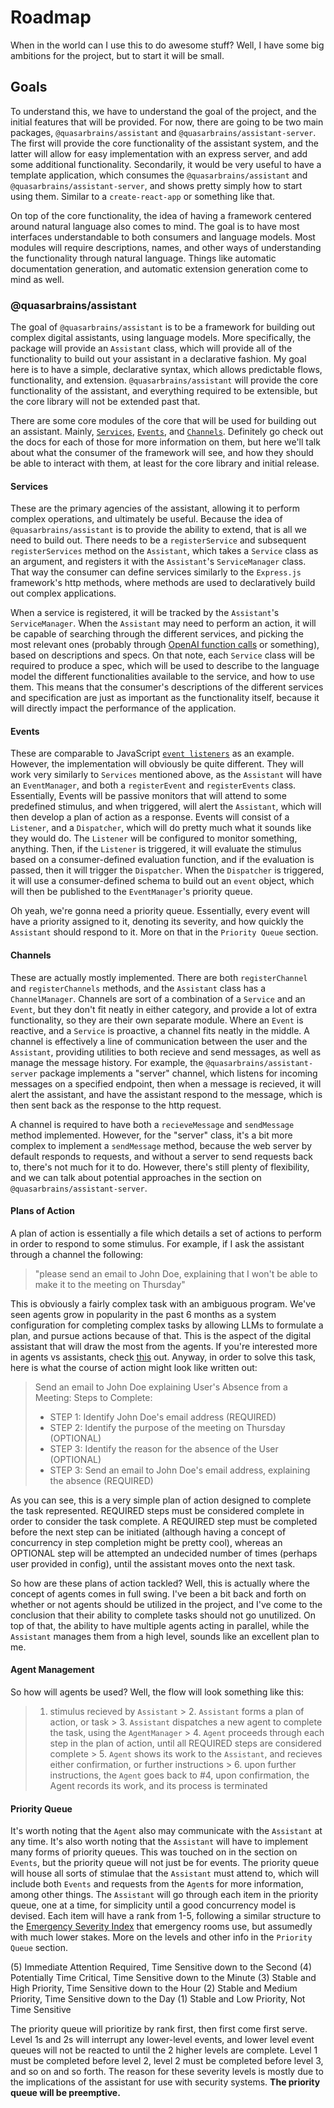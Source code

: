 # Roadmap

When in the world can I use this to do awesome stuff? Well, I have some big ambitions for the project, but to start it will be small.

## Goals

To understand this, we have to understand the goal of the project, and the initial features that will be provided. For now, there are going to be two main packages, `@quasarbrains/assistant` and `@quasarbrains/assistant-server`. The first will provide the core functionality of the assistant system, and the latter will allow for easy implementation with an express server, and add some additional functionality. Secondarily, it would be very useful to have a template application, which consumes the `@quasarbrains/assistant` and `@quasarbrains/assistant-server`, and shows pretty simply how to start using them. Similar to a `create-react-app` or something like that.

On top of the core functionality, the idea of having a framework centered around natural language also comes to mind. The goal is to have most interfaces understandable to both consumers and language models. Most modules will require descriptions, names, and other ways of understanding the functionality through natural language. Things like automatic documentation generation, and automatic extension generation come to mind as well.

### @quasarbrains/assistant

The goal of `@quasarbrains/assistant` is to be a framework for building out complex digital assistants, using language models. More specifically, the package will provide an `Assistant` class, which will provide all of the functionality to build out your assistant in a declarative fashion. My goal here is to have a simple, declarative syntax, which allows predictable flows, functionality, and extension. `@quasarbrains/assistant` will provide the core functionality of the assistant, and everything required to be extensible, but the core library will not be extended past that.

There are some core modules of the core that will be used for building out an assistant. Mainly, [`Services`](https://github.com/QuasarBrains/Assistant/blob/master/documentation/Services.md), [`Events`](https://github.com/QuasarBrains/Assistant/blob/master/documentation/Events.md), and [`Channels`](https://github.com/QuasarBrains/Assistant/blob/master/documentation/Channels.md). Definitely go check out the docs for each of those for more information on them, but here we'll talk about what the consumer of the framework will see, and how they should be able to interact with them, at least for the core library and initial release.

#### Services

These are the primary agencies of the assistant, allowing it to perform complex operations, and ultimately be useful. Because the idea of `@quasarbrains/assistant` is to provide the ability to extend, that is all we need to build out. There needs to be a `registerService` and subsequent `registerServices` method on the `Assistant`, which takes a `Service` class as an argument, and registers it with the `Assistant`'s `ServiceManager` class. That way the consumer can define services similarly to the `Express.js` framework's http methods, where methods are used to declaratively build out complex applications.

When a service is registered, it will be tracked by the `Assistant`'s `ServiceManager`. When the `Assistant` may need to perform an action, it will be capable of searching through the different services, and picking the most relevant ones (probably through [OpenAI function calls](https://platform.openai.com/docs/api-reference/chat/create#chat/create-functions) or something), based on descriptions and specs. On that note, each `Service` class will be required to produce a spec, which will be used to describe to the language model the different functionalities available to the service, and how to use them. This means that the consumer's descriptions of the different services and specification are just as important as the functionality itself, because it will directly impact the performance of the application.

#### Events

These are comparable to JavaScript [`event listeners`](https://blog.webdevsimplified.com/2022-01/event-listeners/) as an example. However, the implementation will obviously be quite different. They will work very similarly to `Services` mentioned above, as the `Assistant` will have an `EventManager`, and both a `registerEvent` and `registerEvents` class. Essentially, Events will be passive monitors that will attend to some predefined stimulus, and when triggered, will alert the `Assistant`, which will then develop a plan of action as a response. Events will consist of a `Listener`, and a `Dispatcher`, which will do pretty much what it sounds like they would do. The `Listener` will be configured to monitor something, anything. Then, if the `Listener` is triggered, it will evaluate the stimulus based on a consumer-defined evaluation function, and if the evaluation is passed, then it will trigger the `Dispatcher`. When the `Dispatcher` is triggered, it will use a consumer-defined schema to build out an `event` object, which will then be published to the `EventManager`'s priority queue.

Oh yeah, we're gonna need a priority queue. Essentially, every event will have a priority assigned to it, denoting its severity, and how quickly the `Assistant` should respond to it. More on that in the `Priority Queue` section.

#### Channels

These are actually mostly implemented. There are both `registerChannel` and `registerChannels` methods, and the `Assistant` class has a `ChannelManager`. Channels are sort of a combination of a `Service` and an `Event`, but they don't fit neatly in either category, and provide a lot of extra functionality, so they are their own separate module. Where an `Event` is reactive, and a `Service` is proactive, a channel fits neatly in the middle. A channel is effectively a line of communication between the user and the `Assistant`, providing utilities to both recieve and send messages, as well as manage the message history. For example, the `@quasarbrains/assistant-server` package implements a "server" channel, which listens for incoming messages on a specified endpoint, then when a message is recieved, it will alert the assistant, and have the assistant respond to the message, which is then sent back as the response to the http request.

A channel is required to have both a `recieveMessage` and `sendMessage` method implemented. However, for the "server" class, it's a bit more complex to implement a `sendMessage` method, because the web server by default responds to requests, and without a server to send requests back to, there's not much for it to do. However, there's still plenty of flexibility, and we can talk about potential approaches in the section on `@quasarbrains/assistant-server`.

#### Plans of Action

A plan of action is essentially a file which details a set of actions to perform in order to respond to some stimulus. For example, if I ask the assistant through a channel the following:

> "please send an email to John Doe, explaining that I won't be able to make it to the meeting on Thursday"

This is obviously a fairly complex task with an ambiguous program. We've seen agents grow in popularity in the past 6 months as a system configuration for completing complex tasks by allowing LLMs to formulate a plan, and pursue actions because of that. This is the aspect of the digital assistant that will draw the most from the agents. If you're interested more in agents vs assistants, check [this](https://github.com/QuasarBrains/Assistant#agents-vs-assistants) out. Anyway, in order to solve this task, here is what the course of action might look like written out:

> Send an email to John Doe explaining User's Absence from a Meeting:
> Steps to Complete:
>
> - STEP 1: Identify John Doe's email address (REQUIRED)
> - STEP 2: Identify the purpose of the meeting on Thursday (OPTIONAL)
> - STEP 3: Identify the reason for the absence of the User (OPTIONAL)
> - STEP 3: Send an email to John Doe's email address, explaining the absence (REQUIRED)

As you can see, this is a very simple plan of action designed to complete the task represented. REQUIRED steps must be considered complete in order to consider the task complete. A REQUIRED step must be completed before the next step can be initiated (although having a concept of concurrency in step completion might be pretty cool), whereas an OPTIONAL step will be attempted an undecided number of times (perhaps user provided in config), until the assistant moves onto the next task.

So how are these plans of action tackled? Well, this is actually where the concept of agents comes in full swing. I've been a bit back and forth on whether or not agents should be utilized in the project, and I've come to the conclusion that their ability to complete tasks should not go unutilized. On top of that, the ability to have multiple agents acting in parallel, while the `Assistant` manages them from a high level, sounds like an excellent plan to me.

#### Agent Management

So how will agents be used? Well, the flow will look something like this:

> 1. stimulus recieved by `Assistant` > 2. `Assistant` forms a plan of action, or task > 3. `Assistant` dispatches a new agent to complete the task, using the `AgentManager` > 4. `Agent` proceeds through each step in the plan of action, until all REQUIRED steps are considered complete > 5. `Agent` shows its work to the `Assistant`, and recieves either confirmation, or further instructions > 6. upon further instructions, the `Agent` goes back to #4, upon confirmation, the Agent records its work, and its process is terminated

#### Priority Queue

It's worth noting that the `Agent` also may communicate with the `Assistant` at any time. It's also worth noting that the `Assistant` will have to implement many forms of priority queues. This was touched on in the section on `Events`, but the priority queue will not just be for events. The priority queue will house all sorts of stimulae that the `Assistant` must attend to, which will include both `Events` and requests from the `Agent`s for more information, among other things. The `Assistant` will go through each item in the priority queue, one at a time, for simplicity until a good concurrency model is devised. Each item will have a rank from 1-5, following a similar structure to the [Emergency Severity Index](https://en.wikipedia.org/wiki/Emergency_Severity_Index) that emergency rooms use, but assumedly with much lower stakes. More on the levels and other info in the `Priority Queue` section.

(5) Immediate Attention Required, Time Sensitive down to the Second
(4) Potentially Time Critical, Time Sensitive down to the Minute
(3) Stable and High Priority, Time Sensitive down to the Hour
(2) Stable and Medium Priority, Time Sensitive down to the Day
(1) Stable and Low Priority, Not Time Sensitive

The priority queue will prioritize by rank first, then first come first serve. Level 1s and 2s will interrupt any lower-level events, and lower level event queues will not be reacted to until the 2 higher levels are complete. Level 1 must be completed before level 2, level 2 must be completed before level 3, and so on and so forth. The reason for these severity levels is mostly due to the implications of the assistant for use with security systems. **The priority queue will be preemptive.**
